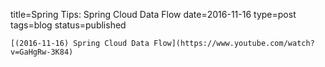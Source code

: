 
title=Spring Tips: Spring Cloud Data Flow
date=2016-11-16
type=post
tags=blog
status=published
~~~~~~
[(2016-11-16) Spring Cloud Data Flow](https://www.youtube.com/watch?v=GaHgRw-3K84) 
            